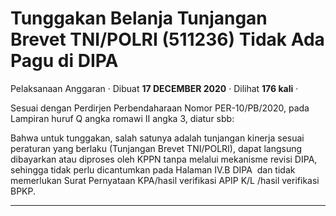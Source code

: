Tunggakan Belanja Tunjangan Brevet TNI/POLRI (511236) Tidak Ada Pagu di DIPA
============================================================================

Pelaksanaan Anggaran · Dibuat **17 DECEMBER 2020** · Dilihat **176 kali** ·

Sesuai dengan Perdirjen Perbendaharaan Nomor PER-10/PB/2020, pada Lampiran huruf Q angka romawi II angka 3, diatur sbb:

Bahwa untuk tunggakan, salah satunya adalah tunjangan kinerja sesuai peraturan yang berlaku (Tunjangan Brevet TNI/POLRI), dapat langsung dibayarkan atau diproses oleh KPPN tanpa melalui mekanisme revisi DIPA, sehingga tidak perlu dicantumkan pada Halaman IV.B DIPA  dan tidak memerlukan Surat Pernyataan KPA/hasil verifikasi APIP K/L /hasil verifikasi BPKP.  

  
  
  

* * *